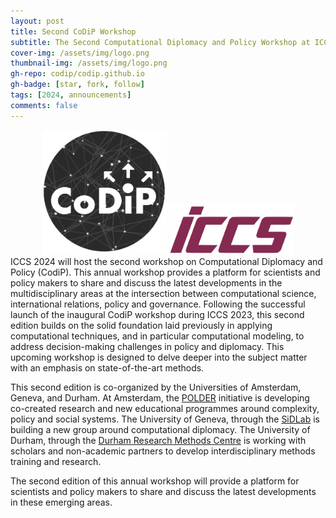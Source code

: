 ```yaml
---
layout: post
title: Second CoDiP Workshop
subtitle: The Second Computational Diplomacy and Policy Workshop at ICCS 2024
cover-img: /assets/img/logo.png
thumbnail-img: /assets/img/logo.png
gh-repo: codip/codip.github.io
gh-badge: [star, fork, follow]
tags: [2024, announcements]
comments: false
---
```

<div style="text-align:center">
<img src="../assets/img/logo.png" width=200 >
<img src="../assets/img/iccs.png" width=200 >
</div>
ICCS 2024 will host the second workshop on Computational Diplomacy and Policy (CodiP). This annual workshop provides a platform for scientists and policy makers to share and discuss the latest developments in the multidisciplinary areas at the intersection between computational science, international relations, policy and governance. Following the successful launch of the inaugural CodiP workshop during ICCS 2023, this second edition builds on the solid foundation laid previously in applying computational techniques, and in particular computational modeling, to address decision-making challenges in policy and diplomacy. This upcoming workshop is designed to delve deeper into the subject matter with an emphasis on state-of-the-art methods.

This second edition is co-organized by the Universities of Amsterdam, Geneva, and Durham. At Amsterdam, the [POLDER](polder.center) initiative is developing co-created research and new educational programmes around complexity, policy and social systems. The University of Geneva, through the [SiDLab](https://sidlab.ch) is building a new group around computational diplomacy. The University of Durham, through the [Durham Research Methods Centre](https://www.durham.ac.uk/research/institutes-and-centres/research-methods/) is working with scholars and non-academic partners to develop interdisciplinary methods training and research.

The second edition of this annual workshop will provide a platform for scientists and policy makers to share and discuss the latest developments in these emerging areas.          